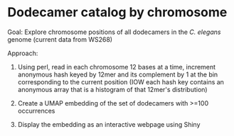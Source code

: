 # Dodecamer catalog by chromosome

Goal: Explore chromosome positions of all dodecamers in the _C. elegans_ genome (current data from WS268)

Approach: 

1. Using perl, read in each chromosome 12 bases at a time, increment anonymous hash keyed by 12mer and its complement by 1 at the bin corresponding to the current position (IOW each hash key contains an anonymous array that is a histogram of that 12mer's distribution)

2. Create a UMAP embedding of the set of dodecamers with >=100 occurrences

3. Display the embedding as an interactive webpage using Shiny


